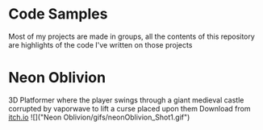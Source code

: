 # Code Samples
Most of my projects are made in groups, all the contents of this repository are highlights of the code I've written on those projects

# Neon Oblivion
3D Platformer where the player swings through a giant medieval castle corrupted by vaporwave to lift a curse placed upon them
Download from [itch.io](https://launchpad-macaque.itch.io/neon-oblivion)
![]("Neon Oblivion/gifs/neonOblivion_Shot1.gif")
